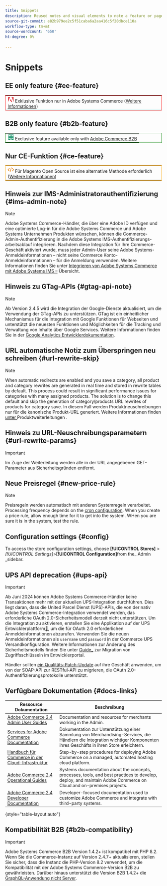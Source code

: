 ```yaml
---
title: Snippets
description: Reused notes and visual elements to note a feature or page applying to a specific edition
source-git-commit: e82b979ee2c5f51caba6a2aa416c5f20dbce110a
workflow-type: tm+mt
source-wordcount: '650'
ht-degree: 0%

---
```


# Snippets

## EE only feature {#ee-feature}

<table style="border:1px solid red">
<tr><td><img alt="Adobe Commerce-Funktion" src="../assets/adobe-logo.svg" width="20" height="20" /> Exklusive Funktion nur in Adobe Systems Commerce (<a href="https://experienceleague.adobe.com/docs/commerce-admin/user-guides/home.html?lang=de#product-editions">Weitere Informationen</a>)</td></tr>
</table>

## B2B only feature {#b2b-feature}

<table style="border:1px solid green">
<tr><td><img alt="Adobe Commerce B2B feature" src="../assets/b2b.svg" width="20" height="20" /> Exclusive feature available only with <a href="https://experienceleague.adobe.com/docs/commerce-admin/b2b/introduction.html?lang=de">Adobe Commerce B2B</a></td></tr>
</table>

## Nur CE-Funktion {#ce-feature}

<table style="border:1px solid orange">
<tr><td><img alt="Funktion Magento Open Source" src="../assets/open-source.svg" width="20" height="20" /> Für Magento Open Source ist eine alternative Methode erforderlich (<a href="https://experienceleague.adobe.com/docs/commerce-admin/user-guides/home.html?lang=de#product-editions">Weitere Informationen</a>)</td></tr>
</table>

## Hinweis zur IMS-Administratorauthentifizierung {#ims-admin-note}

>[!NOTE]
>
>Adobe Systems Commerce-Händler, die über eine Adobe ID verfügen und eine optimierte Log-in für die Adobe Systems Commerce und Adobe Systems Unternehmen Produkten wünschen, können die Commerce-Admin-Authentifizierung in die Adobe Systems IMS-Authentifizierungs-arbeitsablauf integrieren. Nachdem diese Integration für Ihre Commerce-Geschäft aktiviert wurde, muss jeder Admin-User seine Adobe Systems-Anmeldeinformationen – nicht seine Commerce Konto-Anmeldeinformationen – für die Anmeldung verwenden. Weitere Informationen finden Sie unter [Integrieren von Adobe Systems Commerce mit Adobe Systems IMS –](/help/getting-started/adobe-ims-integration-overview.md) Übersicht.

## Hinweis zu GTag-APIs {#gtag-api-note}

>[!NOTE]
>
>Ab Version 2.4.5 wird die Integration der Google-Dienste aktualisiert, um die Verwendung der GTag-APIs zu unterstützen. GTag ist ein einheitlicher Mechanismus für die Integration mit Google Funktionen für Webseiten und unterstützt die neuesten Funktionen und Möglichkeiten für die Tracking und Verwaltung von Inhalte über Google Services. Weitere Informationen finden Sie in der [Google Analytics Entwicklerdokumentation](https://developers.google.com/analytics/devguides/collection/gtagjs).

## URL automatische Notiz zum Überspringen neu schreiben {#url-rewrite-skip}

>[!NOTE]
>
>When automatic redirects are enabled and you save a category, all product and category rewrites are generated in real time and stored in rewrite tables by default. This process could result in significant performance issues for categories with many assigned products. The solution is to change this default and skip the generation of category/products URL rewrites of products for category save. In diesem Fall werden Produktneuschreibungen nur für die kanonische Produkt-URL generiert. Weitere Informationen finden [ unter ](/help/merchandising-promotions/url-redirect-product-automatic.md) Produktweiterleitungen .

## Hinweis zu URL-Neuschreibungsparametern {#url-rewrite-params}

>[!IMPORTANT]
>
>Im Zuge der Weiterleitung werden alle in der URL angegebenen GET-Parameter aus Sicherheitsgründen entfernt.

## Neue Preisregel {#new-price-rule}

>[!NOTE]
>
>Preisregeln werden automatisch mit anderen Systemregeln verarbeitet. Processing frequency depends on the [cron configuration](https://experienceleague.adobe.com/docs/commerce-operations/configuration-guide/cli/configure-cron-jobs.html?lang=de). When you create a price rule, allow enough time for it to get into the system. WHen you are sure it is in the system, test the rule.

## Configuration settings {#config}

To access the store configuration settings, choose **[!UICONTROL Stores]** > _[!UICONTROL Settings]_>**[!UICONTROL Configuration]**&#x200B;from the_ Admin _sidebar.

## UPS API deprecation {#ups-api}

>[!IMPORTANT]
>
>Ab Juni 2024 können Adobe Systems Commerce-Händler keine Transaktionen mehr mit der aktuellen UPS-Integration durchführen. Dies liegt daran, dass die United Parcel Dienst (UPS)-APIs, die von der nativ Adobe Systems Commerce-Integration verwendet werden, das erforderliche OAuth 2.0-Sicherheitsmodell derzeit nicht unterstützen. Um die Integration zu aktivieren, erstellen Sie eine Applikation auf der UPS Entwicklerplattform[&#128279;](https://developer.ups.com/get-started), um die für OAuth 2.0 erforderlichen Anmeldeinformationen abzurufen. Verwenden Sie die neuen Anmeldeinformationen als `username` und `password` in der Commerce UPS Versandkonfiguration. Weitere Informationen zur Änderung des Sicherheitsmodells finden Sie unter [Guide_](https://developer.ups.com/oauth-developer-guide) zur Migration von Zugriffsschlüsseln im Entwicklerportal. <br/>
>
>Händler sollten [ein Qualitäts-Patch-Update](https://experienceleague.adobe.com/docs/commerce-knowledge-base/kb/troubleshooting/known-issues-patches-attached/ups-shipping-method-integration-migration-from-soap-to-restful-api.html?lang=de) auf ihre Geschäft anwenden, um von der SOAP-API zur RESTful-API zu migrieren, die OAuth 2.0-Authentifizierungsprotokolle unterstützt.


## Verfügbare Dokumentation {#docs-links}

| Ressource Dokumentation | Beschreibung |
|----------------------- | ----------- |
| [Adobe Commerce 2.4 Admin User Guides](../landing/home.md) | Documentation and resources for merchants working in the Admin. |
| [Services for Adobe Commerce Documentation](https://experienceleague.adobe.com/docs/commerce/user-guides/home.html?lang=de) | Dokumentation zur Unterstützung einer Sammlung von Merchandising-Services, die Händlern die Integration wichtiger Komponenten ihres Geschäfts in ihren Store erleichtern. |
| [Handbuch für Commerce in der Cloud-Infrastruktur](https://experienceleague.adobe.com/docs/commerce-cloud-service/user-guide/overview.html?lang=de) | Step-by-step procedures for deploying Adobe Commerce on a managed, automated hosting cloud platform. |
| [Adobe Commerce 2.4 Operational Guides](https://experienceleague.adobe.com/docs/commerce-operations/operational-guides/home.html?lang=de) | Systems documentation about the concepts, processes, tools, and best practices to develop, deploy, and maintain Adobe Commerce on Cloud and on-premises projects. |
| [Adobe Commerce 2.4 Developer Documentation](https://developer.adobe.com/commerce/docs) | Developer-focused documentation used to customize Adobe Commerce and integrate with third-party systems. |

{style="table-layout:auto"}

## Kompatibilität B2B {#b2b-compatibility}

>[!IMPORTANT]
>
>Adobe Systems Commerce B2B Version 1.4.2+ ist kompatibel mit PHP 8.2. Wenn Sie die Commerce-Instanz auf Version 2.4.7+ aktualisieren, stellen Sie sicher, dass die Instanz die PHP-Version 8.2 verwendet, um die Kompatibilität mit der Adobe Systems Commerce-Version B2B zu gewährleisten. Darüber hinaus unterstützt die Version B2B 1.4.2+ die [GraphQL-Anwendung nicht Server](https://experienceleague.adobe.com/de/docs/commerce-operations/performance-best-practices/concepts/application-server).
